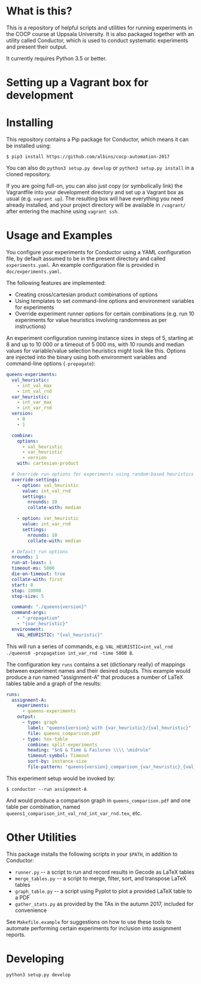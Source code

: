 # What is this?

This is a repository of helpful scripts and utilities for running
experiments in the COCP course at Uppsala University. It is also
packaged together with an utility called Conductor, which is used to
conduct systematic experiments and present their output.

It currently requires Python 3.5 or better.

# Setting up a Vagrant box for development


# Installing

This repository contains a Pip package for Conductor, which means it can
be installed using:

```
$ pip3 install https://github.com/albins/cocp-automation-2017
```

You can also do `python3 setup.py develop` or `python3 setup.py install`
in a cloned repository.

If you are going full-on, you can also just copy (or symbolically link)
the Vagrantfile into your development directory and set up a Vagrant box
as usual (e.g. `vagrant up`). The resulting box will have everything you
need already installed, and your project directory will be available in
`/vagrant/` after entering the machine using `vagrant ssh`.

# Usage and Examples

You configure your experiments for Conductor using a YAML configuration
file, by default assumed to be in the present directory and called
`experiments.yaml`. An example configuration file is provided in
`doc/experiments.yaml`.

The following features are implemented:
- Creating cross/cartesian product combinations of options
- Using templates to set command-line options and environment variables
  for experiments
- Override experiment runner options for certain combinations (e.g. run
  10 experiments for value heuristics involving randomness as per
  instructions)

An experiment configuration running instance sizes in steps of 5, starting at 8 and up to 10 000 or a timeout of 5 000 ms, with 10 rounds and median values for variable/value selection heuristics might look like this. Options are injected into the binary using both environment variables and command-line options (`-propagate`):

``` yaml
queens-experiments:
  val_heuristic:
    - int_val_max
    - int_val_rnd
  var_heuristic:
    - int_var_max
    - int_var_rnd
  version:
    - 0
    - 1

  combine:
    options:
      - val_heuristic
      - var_heuristic
      - version
    with: cartesian-product

  # Override run options for experiments using random-based heuristics
  override-settings:
    - option: val_heuristic
      value: int_val_rnd
      settings:
        nrounds: 10
        collate-with: median

    - option: var_heuristic
      value: int_var_rnd
      settings:
        nrounds: 10
        collate-with: median

  # Default run options
  nrounds: 1
  run-at-least: 1
  timeout-ms: 5000
  die-on-timeout: true
  collate-with: first
  start: 8
  stop: 10000
  step-size: 5

  command: "./queens{version}"
  command-args:
    - "-propagation"
    - "{var_heuristic}"
  environment:
    VAL_HEURISTIC: "{val_heuristic}"
```

This will run a series of commands, e.g. 
`VAL_HEURISTIC=int_val_rnd ./queens0 -propagation int_var_rnd -time 5000 8`.

The configuration key `runs` contains a set (dictionary really) of
mappings between experiment names and their desired outputs. This
example would produce a run named "assignment-A" that produces a number
of LaTeX tables table and a graph of the results:

``` yaml
runs:
  assignment-A:
    experiments:
      - queens-experiments
    output:
      - type: graph
        label: "queens{version} with {var_heuristic}/{val_heuristic}"
        file: queens_comparison.pdf
      - type: tex-table
        combine: split-experiments
        heading: "$n$ & Time & Failures \\\\ \midrule"
        timeout-symbol: Timeout
        sort-by: instance-size
        file-pattern: "queens{version}_comparison_{var_heuristic}_{val_heuristic}.tex"
```

This experiment setup would be invoked by:

```
$ conductor --run assignment-A
```

And would produce a comparison graph in `queens_comparison.pdf` and one
table per combination, named `queens1_comparison_int_val_rnd_int_var_rnd.tex`, etc.

# Other Utilities
This package installs the following scripts in your `$PATH`, in addition
to Conductor:

- `runner.py` -- a script to run and record results in Gecode as LaTeX
  tables
- `merge_tables.py` -- a script to merge, filter, sort, and transpose
  LaTeX tables
- `graph_table.py` -- a script using Pyplot to plot a provided LaTeX
  table to a PDF
- `gather_stats.py` as provided by the TAs in the autumn 2017, included
  for convenience

See `Makefile.example` for suggestions on how to use these tools to
automate performing certain experiments for inclusion into assignment
reports.

# Developing

`python3 setup.py develop`


